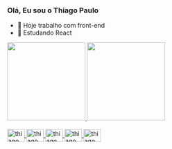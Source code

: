 ### Olá, Eu sou o Thiago Paulo

- 🔭 Hoje trabalho com front-end
- 🌱 Estudando React

<div>
    <a href="https://beacons.ai/thiagopauloo">
    <img height="180em" src="https://github-readme-stats.vercel.app/api?username=thiagopauloo&shaw_icons=true&theme=dark&include_all_commits=true&count_private=true"/>
    <img height="180em" src="https://github-readme-stats.vercel.app/api/top-langs/?username=thiagopauloo&layout=compact&langs_count=16&theme=dark"/>
</div>
  
<div style="display: inline_block"><br>
    <img align="center" alt="thiago" height="30" width="40" src="https://cdn.jsdelivr.net/gh/devicons/devicon/icons/react/react-original.svg">
    <img align="center" alt="thiago" height="30" width="40" src="https://cdn.jsdelivr.net/gh/devicons/devicon/icons/javascript/javascript-original.svg">
    <img align="center" alt="thiago" height="30" width="40" src="https://cdn.jsdelivr.net/gh/devicons/devicon/icons/html5/html5-original.svg">
    <img align="center" alt="thiago" height="30" width="40" src="https://cdn.jsdelivr.net/gh/devicons/devicon/icons/css3/css3-original.svg">
    <img align="center" alt="thiago" height="30" width="40" src="https://cdn.jsdelivr.net/gh/devicons/devicon/icons/bootstrap/bootstrap-original.svg">
</div>
  
